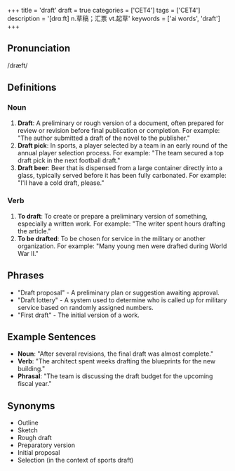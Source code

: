 +++
title = 'draft'
draft = true
categories = ['CET4']
tags = ['CET4']
description = '[drɑːft] n.草稿；汇票 vt.起草'
keywords = ['ai words', 'draft']
+++

## Pronunciation
/dræft/

## Definitions
### Noun
1. **Draft**: A preliminary or rough version of a document, often prepared for review or revision before final publication or completion. For example: "The author submitted a draft of the novel to the publisher."
2. **Draft pick**: In sports, a player selected by a team in an early round of the annual player selection process. For example: "The team secured a top draft pick in the next football draft."
3. **Draft beer**: Beer that is dispensed from a large container directly into a glass, typically served before it has been fully carbonated. For example: "I'll have a cold draft, please."

### Verb
1. **To draft**: To create or prepare a preliminary version of something, especially a written work. For example: "The writer spent hours drafting the article."
2. **To be drafted**: To be chosen for service in the military or another organization. For example: "Many young men were drafted during World War II."

## Phrases
- "Draft proposal" - A preliminary plan or suggestion awaiting approval.
- "Draft lottery" - A system used to determine who is called up for military service based on randomly assigned numbers.
- "First draft" - The initial version of a work.

## Example Sentences
- **Noun**: "After several revisions, the final draft was almost complete."
- **Verb**: "The architect spent weeks drafting the blueprints for the new building."
- **Phrasal**: "The team is discussing the draft budget for the upcoming fiscal year."

## Synonyms
- Outline
- Sketch
- Rough draft
- Preparatory version
- Initial proposal
- Selection (in the context of sports draft)
